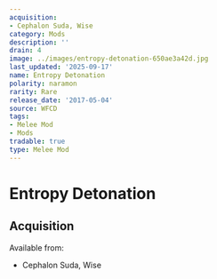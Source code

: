 ```yaml
---
acquisition:
- Cephalon Suda, Wise
category: Mods
description: ''
drain: 4
image: ../images/entropy-detonation-650ae3a42d.jpg
last_updated: '2025-09-17'
name: Entropy Detonation
polarity: naramon
rarity: Rare
release_date: '2017-05-04'
source: WFCD
tags:
- Melee Mod
- Mods
tradable: true
type: Melee Mod
---
```


# Entropy Detonation

## Acquisition

Available from:
- Cephalon Suda, Wise


